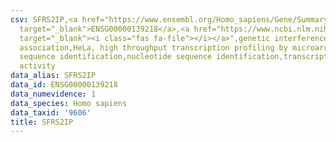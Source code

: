 ```yaml
---
csv: SFRS2IP,<a href="https://www.ensembl.org/Homo_sapiens/Gene/Summary?db=core;g=ENSG00000139218"
  target="_blank">ENSG00000139218</a>,<a href="https://www.ncbi.nlm.nih.gov/pubmed/17216044"
  target="_blank"><i class="fas fa-file"></i></a>",genetic interference,functional
  association,HeLa, high throughput transcription profiling by microarray,nucleotide
  sequence identification,nucleotide sequence identification,transcriptional regulation,down-regulates
  activity
data_alias: SFRS2IP
data_id: ENSG00000139218
data_numevidence: 1
data_species: Homo sapiens
data_taxid: '9606'
title: SFRS2IP
---
```


